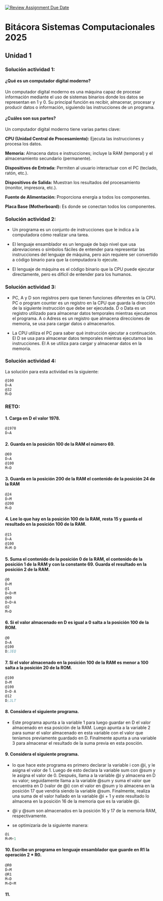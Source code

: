 [![Review Assignment Due Date](https://classroom.github.com/assets/deadline-readme-button-22041afd0340ce965d47ae6ef1cefeee28c7c493a6346c4f15d667ab976d596c.svg)](https://classroom.github.com/a/RnJlnlSe)
# Bitácora Sistemas Computacionales 2025

## Unidad 1

### Solución actividad 1:

#### ¿Qué es un computador digital moderno?

Un computador digital moderno es una máquina capaz de procesar información mediante el uso de sistemas binarios donde los datos se representan en 1 y 0. Su principal función es recibir, almacenar, procesar y producir datos o información, siguiendo las instrucciones de un programa.

#### ¿Cuáles son sus partes?

Un computador digital moderno tiene varias partes clave:

**CPU (Unidad Central de Procesamiento):** Ejecuta las instrucciones y procesa los datos.

**Memoria:** Almacena datos e instrucciones; incluye la RAM (temporal) y el almacenamiento secundario (permanente).

**Dispositivos de Entrada:** Permiten al usuario interactuar con el PC (teclado, ratón, etc.).

**Dispositivos de Salida:** Muestran los resultados del procesamiento (monitor, impresora, etc.).

**Fuente de Alimentación:** Proporciona energía a todos los componentes.

**Placa Base (Motherboard):** Es donde se conectan todos los componentes.


### Solución actividad 2:

- Un programa es un conjunto de instrucciones que le indica a la computadora cómo realizar una tarea.

- El lenguaje ensamblador es un lenguaje de bajo nivel que usa abreviaciones o símbolos fáciles de entender para representar las instrucciones del lenguaje de máquina, pero aún requiere ser convertido a código binario para que la computadora lo ejecute.

- El lenguaje de máquina es el código binario que la CPU puede ejecutar directamente, pero es difícil de entender para los humanos.

### Solución actividad 3:

- PC, A y D son registros pero que tienen funciones diferentes en la CPU. PC o program counter es un registro en la CPU que guarda la dirección de la siguiente instrucción que debe ser ejecutada. D o Data es un registro utilizado para almacenar datos temporales mientras ejecutamos el programa. A o Adress es un registro que almacena direcciones de memoria, se usa para cargar datos o almacenarlos.

- La CPU utiliza el PC para saber qué instrucción ejecutar a continuación. El D se usa para almacenar datos temporales mientras ejecutamos las instrucciones. El A se utiliza para cargar y almacenar datos en la memoria.


### Solución actividad 4:

La solución para esta actividad es la siguiente:

```asm
@100
D=A
@32
M=D
```

### RETO:

#### 1. Carga en D el valor 1978.

```asm
@1978
D=A
```

#### 2. Guarda en la posición 100 de la RAM el número 69.

```asm
@69
D=A
@100
M=D
```
#### 3. Guarda en la posición 200 de la RAM el contenido de la posición 24 de la RAM

```asm
@24
D=M
@200
M=D
```

#### 4. Lee lo que hay en la posición 100 de la RAM, resta 15 y guarda el resultado en la posición 100 de la RAM.

```asm
@15
D=A
@100
M=M-D
```
#### 5. Suma el contenido de la posición 0 de la RAM, el contenido de la posición 1 de la RAM y con la constante 69. Guarda el resultado en la posición 2 de la RAM.


```asm
@0
D=M
@1
D=D+M
@69
D=D+A
@2
M=D
```

#### 6. Si el valor almacenado en D es igual a 0 salta a la posición 100 de la ROM.

```asm
@0
D=A
@100
D;JEQ
```

#### 7. Si el valor almacenado en la posición 100 de la RAM es menor a 100 salta a la posición 20 de la ROM.

```asm
@100
D=M
@100
D=D-A
@12
D;JLT
```

#### 8. Considera el siguiente programa.

- Este programa apunta a la variable 1 para luego guardar en D el valor almacenado en esa posición de la RAM. Luego apunta a la variable 2 para sumar el valor almacenado en esta variable con el valor que teníamos previamente guardado en D. Finalmente apunta a una variable 3 para almacenar el resultado de la suma previa en esta posción.

#### 9. Considera el siguiente programa.

- lo que hace este programa es primero declarar la variable i con @i, y le asigna el valor de 1. Luego de esto declara la variable sum con @sum y le asigna el valor de 0. Después, llama a la variable @i y almacena en D su valor; seguidamente llama a la variable @sum y suma el valor que encuentra en D (valor de @i) con el valor en @sum y lo almacena en la posición 17 que vendría siendo la variable @sum. Finalmente, realiza una suma de el valor hallado en la variable @i + 1 y este resultado lo almacena en la posición 16 de la memoria que es la variable @i. 

- @i y @sum son almacenados en la posición 16 y 17 de la memoria RAM, respectivamente.

- se optimizaría de la siguiente manera:

```asm
@i
M=M+1
```
#### 10. Escribe un programa en lenguaje ensamblador que guarde en R1 la operación 2 * R0.

```asm
@R0
D=M
@R1
M=D
M=D+M
```

#### 11. 


